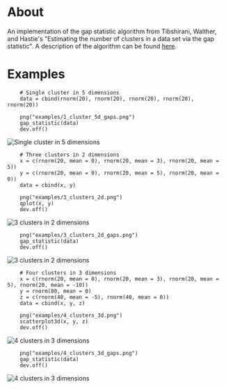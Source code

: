 # About

An implementation of the gap statistic algorithm from Tibshirani, Walther, and Hastie's "Estimating the number of clusters in a data set via the gap statistic". A description of the algorithm can be found [here](http://echen.me/posts/counting-clusters).

# Examples

		# Single cluster in 5 dimensions
		data = cbind(rnorm(20), rnorm(20), rnorm(20), rnorm(20), rnorm(20))

		png("examples/1_cluster_5d_gaps.png")
		gap_statistic(data)
		dev.off()
		
![Single cluster in 5 dimensions](https://github.com/echen/gap-statistic/raw/master/examples/1_cluster_5d_gaps.png)

		# Three clusters in 2 dimensions
		x = c(rnorm(20, mean = 0), rnorm(20, mean = 3), rnorm(20, mean = 5))
		y = c(rnorm(20, mean = 0), rnorm(20, mean = 5), rnorm(20, mean = 0))
		data = cbind(x, y)

		png("examples/3_clusters_2d.png")
		qplot(x, y)
		dev.off()
		
![3 clusters in 2 dimensions](https://github.com/echen/gap-statistic/raw/master/examples/3_clusters_2d.png)

		png("examples/3_clusters_2d_gaps.png")
		gap_statistic(data)
		dev.off()
		
![3 clusters in 2 dimensions](https://github.com/echen/gap-statistic/raw/master/examples/3_clusters_2d_gaps.png)

		# Four clusters in 3 dimensions
		x = c(rnorm(20, mean = 0), rnorm(20, mean = 3), rnorm(20, mean = 5), rnorm(20, mean = -10))
		y = rnorm(80, mean = 0)
		z = c(rnorm(40, mean = -5), rnorm(40, mean = 0))
		data = cbind(x, y, z)

		png("examples/4_clusters_3d.png")
		scatterplot3d(x, y, z)
		dev.off()
		
![4 clusters in 3 dimensions](https://github.com/echen/gap-statistic/raw/master/examples/4_clusters_3d.png)
		
		png("examples/4_clusters_3d_gaps.png")
		gap_statistic(data)
		dev.off()
		
![4 clusters in 3 dimensions](https://github.com/echen/gap-statistic/raw/master/examples/4_clusters_3d_gaps.png)